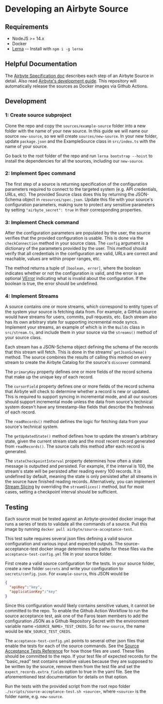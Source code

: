 # Developing an Airbyte Source

## Requirements

* NodeJS >= 14.x
* Docker
* [Lerna](https://lerna.js.org/) -- Install with `npm i -g lerna`

## Helpful Documentation

The [Airbyte Specification
doc](https://docs.airbyte.io/understanding-airbyte/airbyte-specification)
describes each step of an Airbyte Source in detail. Also read [Airbyte's
development
guide](https://docs.airbyte.io/connector-development#adding-a-new-connector).
This repository will automatically release the sources as Docker images via
Github Actions.

## Development

### 1: Create source subproject

Clone the repo and copy the `sources/example-source` folder into a new folder
with the name of your new source. In this guide we will name our source
`new-source`, so we will create `sources/new-source`. In your new folder, update
`package.json` and the ExampleSource class in `src/index.ts` with the name of
your source.

Go back to the root folder of the repo and run `lerna bootstrap --hoist` to
install the dependencies for all the sources, including our `new-source`.

### 2: Implement Spec command

The first step of a source is returning specification of the configuration
parameters required to connect to the targeted system (e.g. API credentials,
URLs, etc). The provided Source class does this by returning the JSON-Schema
object in `resources/spec.json`. Update this file with your source's
configuration parameters, making sure to protect any sensitive parameters by
setting `"airbyte_secret": true` in their corresponding properties.

### 3: Implement Check command

After the configuration parameters are populated by the user, the source
verifies that the provided configuration is usable. This is done via the
`checkConnection` method in your source class. The `config` argument is a
dictionary of the parameters provided by the user. This method should verify
that all credentials in the configuration are valid, URLs are correct and
reachable, values are within proper ranges, etc.

The method returns a tuple of `[boolean, error]`, where the boolean indicates
whether or not the configuration is valid, and the error is an optional
[VError](https://github.com/joyent/node-verror) indicating what is invalid about
the configuration. If the boolean is true, the error should be undefined.

### 4: Implement Streams

A source contains one or more streams, which correspond to entity types of the
system your source is fetching data from. For example, a GitHub source would
have streams for users, commits, pull requests, etc. Each stream also has its
own arbitrary state for supporting incremental mode syncs. Implement your
streams, an example of which is in the `Builds` class in `src/stream.ts`,
and include them in your source via the `streams()` method of your source class.

Each stream has a JSON-Schema object defining the schema of the records that
this stream will fetch. This is done in the streams' `getJsonSchema()` method.
The source combines the results of calling this method on every stream to
create the Airbyte Catalog for the source's `discover` command.

The `primaryKey` property defines one or more fields of the record schema that
make up the unique key of each record.

The `cursorField` property defines one or more fields of the record schema that
Airbyte will check to determine whether a record is new or updated. This is
required to support syncing in incremental mode, and all our sources should
support incremental mode unless the data from source's technical system doesn't
have any timestamp-like fields that describe the freshness of each record.

The `readRecords()` method defines the logic for fetching data from your
source's technical system.

The `getUpdatedState()` method defines how to update the stream's arbitrary
state, given the current stream state and the most recent record generated from
`readRecords()`. The source calls this method after each record is generated.

The `stateCheckpointInterval` property determines how often a state message is
outputted and persisted. For example, if the interval is 100, the stream's state
will be persisted after reading every 100 records. It is undefined by default,
meaning the state is only persisted after all streams in the source have
finished reading records. Alternatively, you can implement [Stream
Slicing](https://docs.airbyte.io/connector-development/cdk-python/stream-slices)
by overriding the `streamSlices()` method, but for most cases, setting a
checkpoint interval should be sufficient.


## Testing

Each source must be tested against an Airbyte-provided docker image that runs a
series of tests to validate all the commands of a source.  Pull this image by
running `docker pull airbyte/source-acceptance-test`.

This test suite requires several json files defining a valid source
configuration and various input and expected outputs. The source-acceptance-test
docker image determines the paths for these files via the
`acceptance-test-config.yml` file in your source folder.

First create a valid source configuration for the tests. In your source folder,
create a new folder `secrets` and write your configuration to
`secrets/config.json`. For `example-source`, this JSON would be

```json
{
  "apiKey":"key",
  "applicationKey":"key"
}
```

Since this configuration would likely contains sensitive values, it cannot be
committed to the repo. To enable the Github Action Workflow to run the source
acceptance test, ask one of the Faros team members to add the configuration JSON
as a Github Repository Secret with the environment variable name
`<SOURCE_NAME>_TEST_CREDS`. So for `new-source`, the name would be
`NEW_SOURCE_TEST_CREDS`.

The `acceptance-test-config.yml` points to several other json files that enable
the tests for each of the source commands. See the [Source Acceptance Tests
Reference](https://docs.airbyte.io/connector-development/testing-connectors/source-acceptance-tests-reference)
for how those files are used. These files should be committed to the repo. If
your test file of expected records for the "basic_read" test contains sensitive
values because they are supposed to be written by the source, remove them from
the test file and set the `expect_records.extra_fields` option to true in the
yaml file. See the aforementioned test documentation for details on that option.

Run the tests with the provided script from the
root repo folder `./scripts/source-acceptance-test.sh <source>`, where
`<source>` is the folder name, e.g. `new-source`.
